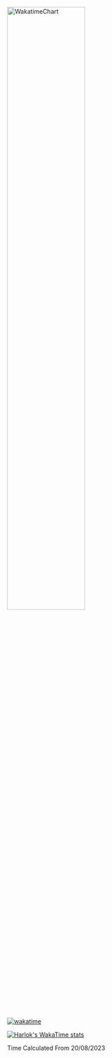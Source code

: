 [<img src="https://wakatime.com/share/@FabioTambu/b27de8db-c449-4810-b8a8-ec5e7f3a0395.svg" alt="WakatimeChart" width="60%"/>](https://wakatime.com/@833bed88-4796-4324-9ecd-3123f59a652c)

[![wakatime](https://wakatime.com/badge/user/833bed88-4796-4324-9ecd-3123f59a652c.svg)](https://wakatime.com/@833bed88-4796-4324-9ecd-3123f59a652c)

[![Harlok's WakaTime stats](https://github-readme-stats.vercel.app/api/wakatime?username=FabioTambu=ffflabs)](https://github.com/anuraghazra/github-readme-stats)

Time Calculated From 20/08/2023
